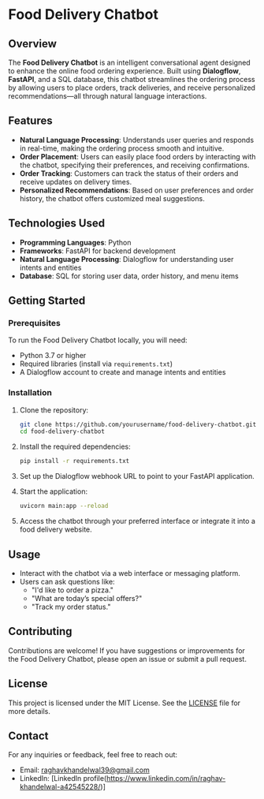 # Food Delivery Chatbot

## Overview

The **Food Delivery Chatbot** is an intelligent conversational agent designed to enhance the online food ordering experience. Built using **Dialogflow**, **FastAPI**, and a SQL database, this chatbot streamlines the ordering process by allowing users to place orders, track deliveries, and receive personalized recommendations—all through natural language interactions.

## Features

- **Natural Language Processing**: Understands user queries and responds in real-time, making the ordering process smooth and intuitive.
- **Order Placement**: Users can easily place food orders by interacting with the chatbot, specifying their preferences, and receiving confirmations.
- **Order Tracking**: Customers can track the status of their orders and receive updates on delivery times.
- **Personalized Recommendations**: Based on user preferences and order history, the chatbot offers customized meal suggestions.

## Technologies Used

- **Programming Languages**: Python
- **Frameworks**: FastAPI for backend development
- **Natural Language Processing**: Dialogflow for understanding user intents and entities
- **Database**: SQL for storing user data, order history, and menu items

## Getting Started

### Prerequisites

To run the Food Delivery Chatbot locally, you will need:

- Python 3.7 or higher
- Required libraries (install via `requirements.txt`)
- A Dialogflow account to create and manage intents and entities

### Installation

1. Clone the repository:

   ```bash
   git clone https://github.com/yourusername/food-delivery-chatbot.git
   cd food-delivery-chatbot
   ```

2. Install the required dependencies:

   ```bash
   pip install -r requirements.txt
   ```

3. Set up the Dialogflow webhook URL to point to your FastAPI application.

4. Start the application:

   ```bash
   uvicorn main:app --reload
   ```

5. Access the chatbot through your preferred interface or integrate it into a food delivery website.

## Usage

- Interact with the chatbot via a web interface or messaging platform.
- Users can ask questions like:
  - "I'd like to order a pizza."
  - "What are today’s special offers?"
  - "Track my order status."

## Contributing

Contributions are welcome! If you have suggestions or improvements for the Food Delivery Chatbot, please open an issue or submit a pull request.

## License

This project is licensed under the MIT License. See the [LICENSE](LICENSE) file for more details.

## Contact

For any inquiries or feedback, feel free to reach out:

- Email: raghavkhandelwal39@gmail.com
- LinkedIn: [LinkedIn profile(https://www.linkedin.com/in/raghav-khandelwal-a42545228/)]
